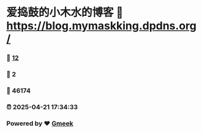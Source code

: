 # 爱捣鼓的小木水的博客 :link: https://blog.mymaskking.dpdns.org/ 
### :page_facing_up: [12](https://blog.mymaskking.dpdns.org//tag.html) 
### :speech_balloon: 2 
### :hibiscus: 46174 
### :alarm_clock: 2025-04-21 17:34:33 
### Powered by :heart: [Gmeek](https://github.com/Meekdai/Gmeek)
